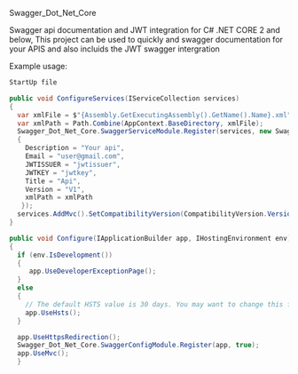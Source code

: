 Swagger_Dot_Net_Core

Swagger api documentation and JWT integration for C# .NET CORE 2 and below,
This project can be used to quickly and swagger documentation for your APIS and also incluids the JWT swagger intergration

Example usage:

```csharp
StartUp file

public void ConfigureServices(IServiceCollection services)
{
  var xmlFile = $"{Assembly.GetExecutingAssembly().GetName().Name}.xml";
  var xmlPath = Path.Combine(AppContext.BaseDirectory, xmlFile);
  Swagger_Dot_Net_Core.SwaggerServiceModule.Register(services, new Swagger_Dot_Net_Core.SwaggerIntegrationHelper 
  {
    Description = "Your api",
    Email = "user@gmail.com",
    JWTISSUER = "jwtissuer",
    JWTKEY = "jwtkey",
    Title = "Api",
    Version = "V1",
    xmlPath = xmlPath
   });
  services.AddMvc().SetCompatibilityVersion(CompatibilityVersion.Version_2_2);
}

public void Configure(IApplicationBuilder app, IHostingEnvironment env)
{
  if (env.IsDevelopment())
  {
     app.UseDeveloperExceptionPage();
  }
  else
  {
    // The default HSTS value is 30 days. You may want to change this for production scenarios, see https://aka.ms/aspnetcore-hsts.
    app.UseHsts();
  }

  app.UseHttpsRedirection();
  Swagger_Dot_Net_Core.SwaggerConfigModule.Register(app, true);
  app.UseMvc();
  }
  
